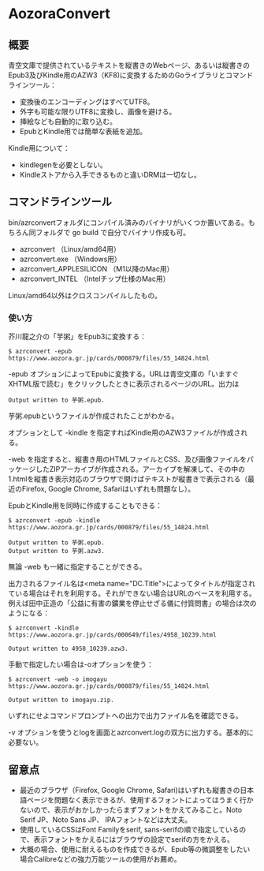 # AozoraConvert

## 概要

青空文庫で提供されているテキストを縦書きのWebページ、あるいは縦書きのEpub3及びKindle用のAZW3（KF8)に変換するためのGoライブラリとコマンドラインツール：
- 変換後のエンコーディングはすべてUTF8。
- 外字も可能な限りUTF8に変換し、画像を避ける。
- 挿絵なども自動的に取り込む。
- EpubとKindle用では簡単な表紙を追加。

Kindle用について：
- kindlegenを必要としない。
- Kindleストアから入手できるものと違いDRMは一切なし。

 

## コマンドラインツール

bin/azrconvertフォルダにコンパイル済みのバイナリがいくつか置いてある。もちろん同フォルダで go build で自分でバイナリ作成も可。
- azrconvert （Linux/amd64用）
- azrconvert.exe （Windows用）
- azrconvert_APPLESILICON （M1以降のMac用）
- azrconvert_INTEL （Intelチップ仕様のMac用）

Linux/amd64以外はクロスコンパイルしたもの。

### 使い方

芥川龍之介の「芋粥」をEpub3に変換する： 
```
$ azrconvert -epub https://www.aozora.gr.jp/cards/000879/files/55_14824.html
```
  -epub オプションによってEpubに変換する。URLは青空文庫の「いますぐXHTML版で読む」をクリックしたときに表示されるページのURL。出力は
 ```
Output written to 芋粥.epub.
  ```
  
 芋粥.epubというファイルが作成されたことがわかる。
  
オプションとして -kindle を指定すればKindle用のAZW3ファイルが作成される。

-web を指定すると、縦書き用のHTMLファイルとCSS、及び画像ファイルをパッケージしたZIPアーカイブが作成される。アーカイブを解凍して、その中の1.htmlを縦書き表示対応のブラウザで開けばテキストが縦書きで表示される（最近のFirefox, Google Chrome, Safariはいずれも問題なし）。

EpubとKindle用を同時に作成することもできる：
```
$ azrconvert -epub -kindle  https://www.aozora.gr.jp/cards/000879/files/55_14824.html

Output written to 芋粥.epub.
Output written to 芋粥.azw3.
```

無論 -web も一緒に指定することができる。

出力されるファイル名は\<meta name="DC.Title">によってタイトルが指定されている場合はそれを利用する。それができない場合はURLのベースを利用する。例えば田中正造の「公益に有害の鑛業を停止せざる儀に付質問書」の場合は次のようになる：
```
$ azrconvert -kindle https://www.aozora.gr.jp/cards/000649/files/4958_10239.html

Output written to 4958_10239.azw3.
```

手動で指定したい場合は-oオプションを使う：
```
$ azrconvert -web -o imogayu  https://www.aozora.gr.jp/cards/000879/files/55_14824.html

Output written to imogayu.zip.
```
いずれにせよコマンドプロンプトへの出力で出力ファイル名を確認できる。

-v オプションを使うとlogを画面とazrconvert.logの双方に出力する。基本的に必要ない。

## 留意点

- 最近のブラウザ（Firefox, Google Chrome, Safari)はいずれも縦書きの日本語ページを問題なく表示できるが、使用するフォントによってはうまく行かないので、表示がおかしかったらまずフォントをかえてみること。Noto Serif JP、Noto Sans JP、 IPAフォントなどは大丈夫。
- 使用しているCSSはFont Familyをserif, sans-serifの順で指定しているので、表示フォントをかえるにはブラウザの設定でserifの方をかえる。
- 大概の場合、使用に耐えるものを作成できるが、Epub等の微調整をしたい場合Calibreなどの強力万能ツールの使用がお薦め。


